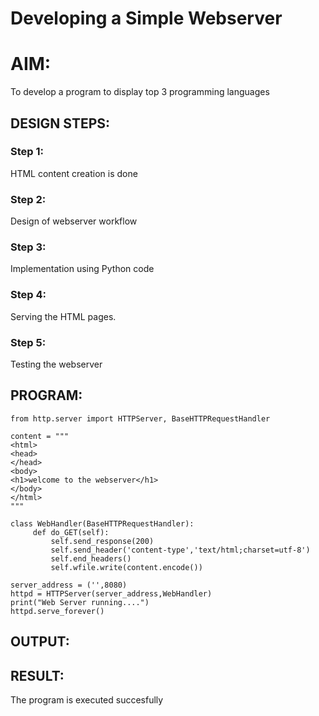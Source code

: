 # Developing a Simple Webserver

# AIM:

To develop a program to display top 3 programming languages

## DESIGN STEPS:

### Step 1:

HTML content creation is done

### Step 2:

Design of webserver workflow

### Step 3:

Implementation using Python code

### Step 4:

Serving the HTML pages.

### Step 5:

Testing the webserver

## PROGRAM:
```
from http.server import HTTPServer, BaseHTTPRequestHandler

content = """
<html>
<head>
</head>
<body>
<h1>welcome to the webserver</h1>
</body>
</html>
"""

class WebHandler(BaseHTTPRequestHandler):
     def do_GET(self):
         self.send_response(200)
         self.send_header('content-type','text/html;charset=utf-8')
         self.end_headers()
         self.wfile.write(content.encode())
         
server_address = ('',8080)
httpd = HTTPServer(server_address,WebHandler)
print("Web Server running....")
httpd.serve_forever() 

```
## OUTPUT:

## RESULT:
The program is executed succesfully

